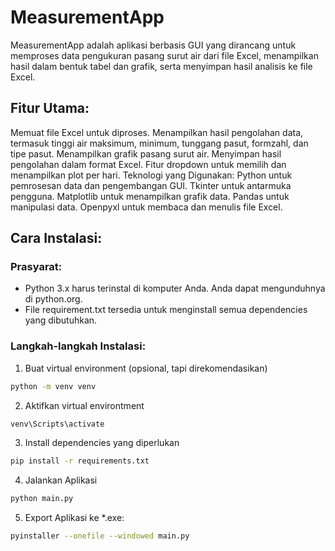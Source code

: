 # MeasurementApp
MeasurementApp adalah aplikasi berbasis GUI yang dirancang untuk memproses data pengukuran pasang surut air dari file Excel, menampilkan hasil dalam bentuk tabel dan grafik, serta menyimpan hasil analisis ke file Excel.

## Fitur Utama:
Memuat file Excel untuk diproses.
Menampilkan hasil pengolahan data, termasuk tinggi air maksimum, minimum, tunggang pasut, formzahl, dan tipe pasut.
Menampilkan grafik pasang surut air.
Menyimpan hasil pengolahan dalam format Excel.
Fitur dropdown untuk memilih dan menampilkan plot per hari.
Teknologi yang Digunakan:
Python untuk pemrosesan data dan pengembangan GUI.
Tkinter untuk antarmuka pengguna.
Matplotlib untuk menampilkan grafik data.
Pandas untuk manipulasi data.
Openpyxl untuk membaca dan menulis file Excel.

## Cara Instalasi:
### Prasyarat:
- Python 3.x harus terinstal di komputer Anda. Anda dapat mengunduhnya di python.org.
- File requirement.txt tersedia untuk menginstall semua dependencies yang dibutuhkan.


### Langkah-langkah Instalasi:
1. Buat virtual environment (opsional, tapi direkomendasikan)
```sh
python -m venv venv
```
2. Aktifkan virtual environtment
```sh
venv\Scripts\activate
```
3. Install dependencies yang diperlukan
```sh
pip install -r requirements.txt
```
4. Jalankan Aplikasi
```sh
python main.py
```

5. Export Aplikasi ke *.exe:
```sh
pyinstaller --onefile --windowed main.py
```